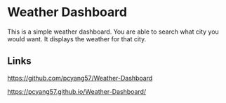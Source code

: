 # Weather Dashboard

This is a simple weather dashboard. You are able to search what city you would want. It displays the weather for that city.

## Links

https://github.com/pcyang57/Weather-Dashboard

https://pcyang57.github.io/Weather-Dashboard/


